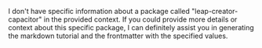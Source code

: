 I don't have specific information about a package called "leap-creator-capacitor" in the provided context. If you could provide more details or context about this specific package, I can definitely assist you in generating the markdown tutorial and the frontmatter with the specified values.